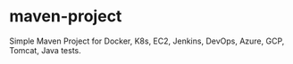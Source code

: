 # maven-project

Simple Maven Project for Docker, K8s, EC2, Jenkins, DevOps, Azure, GCP, Tomcat, Java tests.